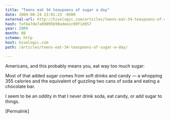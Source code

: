 ```yaml
---
title: "Teens eat 34 teaspoons of sugar a day"
date: 2009-08-24 23:01:23 -0500
external-url: http://hivelogic.com/articles/teens-eat-34-teaspoons-of-sugar-a-day/
hash: faf4a7de7a09095b99adee1c09f1d957
year: 2009
month: 08
scheme: http
host: hivelogic.com
path: /articles/teens-eat-34-teaspoons-of-sugar-a-day/

---
```


Americans, and this probably means you, eat way too much sugar:



Most of that added sugar comes from soft drinks and candy — a whopping 355 calories and the equivalent of guzzling two cans of soda and eating a chocolate bar.



I seem to be an oddity in that I never drink soda, eat candy, or add sugar to things.

[Permalink]

